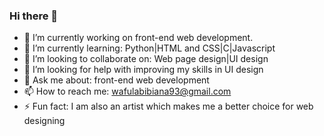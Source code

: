 ### Hi there 👋

- 🔭 I’m currently working on front-end web development.
- 🌱 I’m currently learning: Python|HTML and CSS|C|Javascript
- 👯 I’m looking to collaborate on: Web page design|UI design
- 🤔 I’m looking for help with improving my skills in UI design
- 💬 Ask me about: front-end web development
- 📫 How to reach me: wafulabibiana93@gmail.com
- ⚡ Fun fact: I am also an artist which makes me a better choice for web designing
